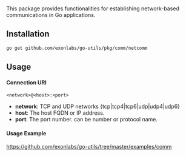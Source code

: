 <br>

This package provides functionalities for establishing network-based
communications in Go applications.

## Installation

```bash
go get github.com/exonlabs/go-utils/pkg/comm/netcomm
```

## Usage

#### Connection URI

```<network>@<host>:<port>```

- **network**: TCP and UDP networks {tcp|tcp4|tcp6|udp|udp4|udp6}
- **host**:    The host FQDN or IP address.
- **port**:    The port number. can be number or protocol name.

#### Usage Example

https://github.com/exonlabs/go-utils/tree/master/examples/comm
